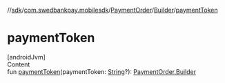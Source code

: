 //[sdk](../../../../index.md)/[com.swedbankpay.mobilesdk](../../index.md)/[PaymentOrder](../index.md)/[Builder](index.md)/[paymentToken](payment-token.md)



# paymentToken  
[androidJvm]  
Content  
fun [paymentToken](payment-token.md)(paymentToken: [String](https://kotlinlang.org/api/latest/jvm/stdlib/kotlin/-string/index.html)?): [PaymentOrder.Builder](index.md)  



